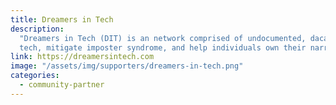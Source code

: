 ```yaml
---
title: Dreamers in Tech
description:
  "Dreamers in Tech (DIT) is an network comprised of undocumented, dacamented, allies, and tech enthusiasts committed to increasing diversity and inclusion in the tech industry. DIT focuses on community, empowerment, and representation to develop a pipeline that provides opportunities to break into
  tech, mitigate imposter syndrome, and help individuals own their narrative."
link: https://dreamersintech.com
image: "/assets/img/supporters/dreamers-in-tech.png"
categories:
  - community-partner
---
```

